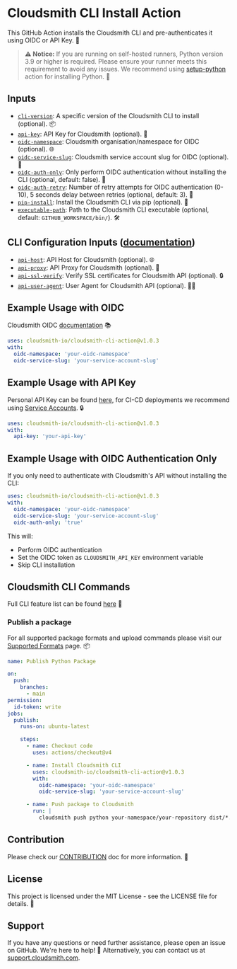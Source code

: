 # Cloudsmith CLI Install Action

This GitHub Action installs the Cloudsmith CLI and pre-authenticates it using OIDC or API Key. 🚀

> **⚠️ Notice:** If you are running on self-hosted runners, Python version 3.9 or higher is required. Please ensure your runner meets this requirement to avoid any issues. We recommend using [setup-python](https://github.com/actions/setup-python) action for installing Python. 🐍

## Inputs

- [`cli-version`](action.yml): A specific version of the Cloudsmith CLI to install (optional). 📦
- [`api-key`](action.yml): API Key for Cloudsmith (optional). 🔑
- [`oidc-namespace`](action.yml): Cloudsmith organisation/namespace for OIDC (optional). 🌐
- [`oidc-service-slug`](action.yml): Cloudsmith service account slug for OIDC (optional). 🐌
- [`oidc-auth-only`](action.yml): Only perform OIDC authentication without installing the CLI (optional, default: false). 🔐
- [`oidc-auth-retry`](action.yml): Number of retry attempts for OIDC authentication (0-10), 5 seconds delay between retries (optional, default: 3). 🔄
- [`pip-install`](action.yml): Install the Cloudsmith CLI via pip (optional). 🐍
- [`executable-path`](action.yml): Path to the Cloudsmith CLI executable (optional, default: `GITHUB_WORKSPACE/bin/`). 🛠️

## CLI Configuration Inputs ([documentation](https://github.com/cloudsmith-io/cloudsmith-cli?tab=readme-ov-file#non-credentials-configini))

- [`api-host`](action.yml): API Host for Cloudsmith (optional). 🌐
- [`api-proxy`](action.yml): API Proxy for Cloudsmith (optional). 🔗
- [`api-ssl-verify`](action.yml): Verify SSL certificates for Cloudsmith API (optional). 🔒
- [`api-user-agent`](action.yml): User Agent for Cloudsmith API (optional). 🕵️‍♂️

## Example Usage with OIDC

Cloudsmith OIDC [documentation](https://help.cloudsmith.io/docs/openid-connect) 📚

```yaml
uses: cloudsmith-io/cloudsmith-cli-action@v1.0.3
with:
  oidc-namespace: 'your-oidc-namespace'
  oidc-service-slug: 'your-service-account-slug'
```

## Example Usage with API Key

Personal API Key can be found [here](https://cloudsmith.io/user/settings/api/), for CI-CD deployments we recommend using [Service Accounts](https://help.cloudsmith.io/docs/service-accounts). 🔒

```yaml
uses: cloudsmith-io/cloudsmith-cli-action@v1.0.3
with:
  api-key: 'your-api-key'
```

## Example Usage with OIDC Authentication Only

If you only need to authenticate with Cloudsmith's API without installing the CLI:

```yaml
uses: cloudsmith-io/cloudsmith-cli-action@v1.0.3
with:
  oidc-namespace: 'your-oidc-namespace'
  oidc-service-slug: 'your-service-account-slug'
  oidc-auth-only: 'true'
```

This will:
- Perform OIDC authentication
- Set the OIDC token as `CLOUDSMITH_API_KEY` environment variable
- Skip CLI installation

## Cloudsmith CLI Commands

Full CLI feature list can be found [here](https://github.com/cloudsmith-io/cloudsmith-cli?tab=readme-ov-file#features) 📖


### Publish a package

For all supported package formats and upload commands please visit our [Supported Formats](https://help.cloudsmith.io/docs/supported-formats) page. 📦

```yaml
name: Publish Python Package

on:
  push:
    branches:
      - main
permission:
  id-token: write
jobs:
  publish:
    runs-on: ubuntu-latest

    steps:
      - name: Checkout code
        uses: actions/checkout@v4

      - name: Install Cloudsmith CLI
        uses: cloudsmith-io/cloudsmith-cli-action@v1.0.3
        with:
          oidc-namespace: 'your-oidc-namespace'
          oidc-service-slug: 'your-service-account-slug'

      - name: Push package to Cloudsmith
        run: |
          cloudsmith push python your-namespace/your-repository dist/*.tar.gz
```
## Contribution

Please check our [CONTRIBUTION](CONTRIBUTION.md) doc for more information. 🤝

## License

This project is licensed under the MIT License - see the LICENSE file for details. 📄

## Support

If you have any questions or need further assistance, please open an issue on GitHub. We're here to help! 💬 Alternatively, you can contact us at [support.cloudsmith.com](https://support.cloudsmith.com/).

